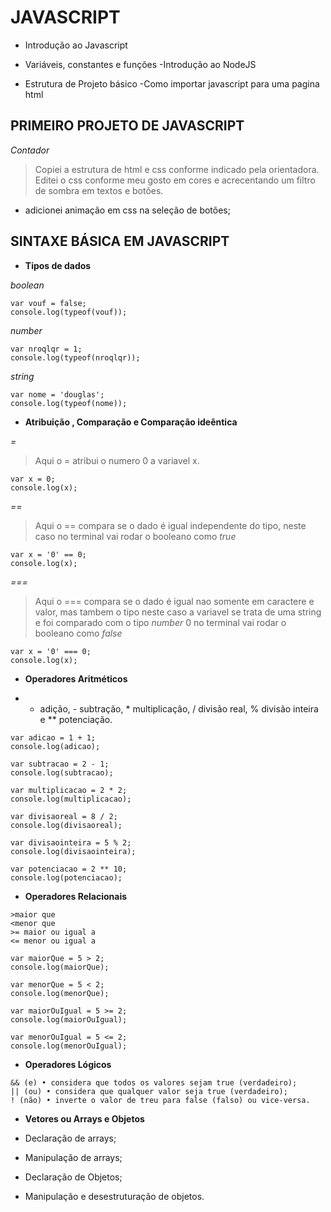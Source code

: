 # JAVASCRIPT

- Introdução ao Javascript
- Variáveis, constantes e funções
-Introdução ao NodeJS

- Estrutura de Projeto básico
-Como importar javascript para uma pagina html


## PRIMEIRO PROJETO DE JAVASCRIPT
_Contador_

> Copiei a estrutura de html e css conforme indicado pela orientadora. Editei o css conforme meu gosto em cores e acrecentando um filtro de sombra em textos e botões.
- adicionei animação em css na seleção de botões;

## SINTAXE BÁSICA EM JAVASCRIPT

- **Tipos de dados**

*boolean*
```
var vouf = false;
console.log(typeof(vouf));
```

*number*
```
var nroqlqr = 1;
console.log(typeof(nroqlqr));
```

*string*
```
var nome = 'douglas';
console.log(typeof(nome));
```

- **Atribuição , Comparação e Comparação ideêntica**

*=*
>Aqui o = atribui o numero 0 a variavel x.
```
var x = 0;
console.log(x);
```
*==*
>Aqui o == compara se o dado é igual independente do tipo, neste caso no terminal vai rodar o booleano como *true*
```
var x = '0' == 0;
console.log(x);
```
*===*
>Aqui o === compara se o dado é igual nao somente em caractere e valor, mas tambem o tipo neste caso a variavel se trata de uma string e foi comparado com o tipo *number* 0 no terminal vai rodar o booleano como *false*
```
var x = '0' === 0;
console.log(x);
```

- **Operadores Aritméticos**

* + adição, - subtração, * multiplicação, / divisão real, % divisão inteira e ** potenciação.

```
var adicao = 1 + 1;
console.log(adicao);

var subtracao = 2 - 1;
console.log(subtracao);

var multiplicacao = 2 * 2;
console.log(multiplicacao);

var divisaoreal = 8 / 2;
console.log(divisaoreal);

var divisaointeira = 5 % 2;
console.log(divisaointeira);

var potenciacao = 2 ** 10;
console.log(potenciacao);
```

- **Operadores Relacionais**

```
>maior que
<menor que
>= maior ou igual a
<= menor ou igual a

```
```
var maiorQue = 5 > 2;
console.log(maiorQue);

var menorQue = 5 < 2;
console.log(menorQue);

var maiorOuIgual = 5 >= 2;
console.log(maiorOuIgual);

var menorOuIgual = 5 <= 2;
console.log(menorOuIgual);
```


- **Operadores Lógicos**

```
&& (e) • considera que todos os valores sejam true (verdadeiro);
|| (ou) • considera que qualquer valor seja true (verdadeiro);
! (não) • inverte o valor de treu para false (falso) ou vice-versa.
```

- **Vetores ou Arrays e Objetos**

- Declaração de arrays;
- Manipulação de arrays;
- Declaração de Objetos;
- Manipulação e desestruturação de objetos.

